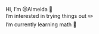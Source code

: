 Hi, I’m @AImeida 🦏\
I’m interested in trying things out ✏️\
I’m currently learning math 🌱

<!---
Gaardb/Gaardb is a ✨ special ✨ repository because its `README.md` (this file) appears on your GitHub profile.
You can click the Preview link to take a look at your changes.
--->
